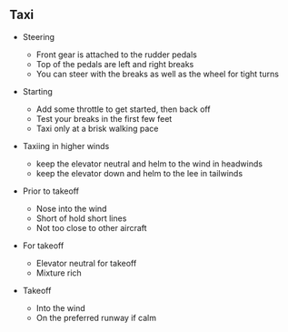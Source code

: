 ## Taxi

* Steering
    * Front gear is attached to the rudder pedals
    * Top of the pedals are left and right breaks
    * You can steer with the breaks as well as the wheel for tight turns

* Starting
    * Add some throttle to get started, then back off
    * Test your breaks in the first few feet
    * Taxi only at a brisk walking pace

* Taxiing in higher winds
    * keep the elevator neutral and helm to the wind in headwinds
    * keep the elevator down and helm to the lee in tailwinds

* Prior to takeoff
    * Nose into the wind
    * Short of hold short lines
    * Not too close to other aircraft

* For takeoff
    * Elevator neutral for takeoff
    * Mixture rich

* Takeoff
    * Into the wind
    * On the preferred runway if calm